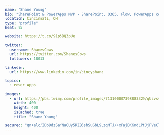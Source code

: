 ```yaml
---
name: "Shane Young"
bio: "SharePoint & PowerApps MVP - SharePoint, O365, Flow, PowerApps consulting? @PowerApps911 | Pure Snark? You found it."
location: Cincinnati, OH
type: "profile"
heat: 95

website: https://t.co/91p5BQ3pUe

twitter:
  username: ShanesCows
  url: https://twitter.com/ShanesCows
  followers: 18033

linkedin:
  url: https://www.linkedin.com/in/cincyshane

topics:
  - Power Apps

images:
  - url: https://pbs.twimg.com/profile_images/713100007398883329/qUzvsvQ3_400x400.jpg
    width: 400
    height: 400
    isCached: true
    title: "Shane Young"

secured: "qn+alc/IDb9dzSafNaCUy5RZB5sbSuGbL9LzqMTJ/+xPajBKKndLPtJjPVeCTfaDiIhlOmRNjqQPtdpqvRUOBez4e79Lj8IEgIF7Yng9v7NzgllVqRgX9yw+nCaKBQQoOBYmGt/i0SMZd4K7/oPr5tUosfdsF4N2K3xSgdwQoG7KVxptilNagq4HNmds9sHjccyHf/nIH+5eupqaYqKHXntfJTwML2DycxDWqtEPA0cQ+fjOhryJWabo0yQ/LNHPJe2QuF8J/UQeyiDv01S0Tv/UxVxs7mfRnNExJbG1OLpLANSR8xeQiHVsg2tZ+1IFFmwy+hYEtypo9XN+mKTVxTHVL910exyEmQ/dwydVOd4018YHEba3oV4hv6il3uGzTiU3w2AT91yCai/kL7HlsZoWZ2eGUsCmJcdAps6tqxo=;MBhVJWgF/FfxjuT+AWJ0Ew=="
---
```


